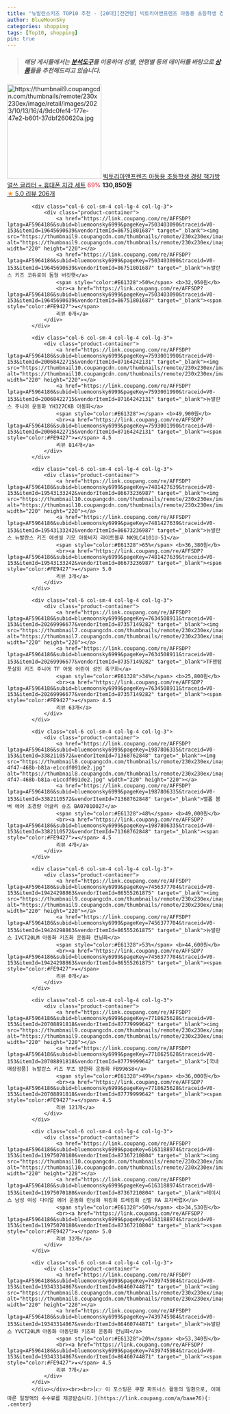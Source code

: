 ```yaml
---
title: "뉴발란스키즈 TOP10 추천 - [20대][전연령] 빅토리아앤프렌즈 아동용 초등학생 경량 책가방 얼쓰 글리터 + 휴대폰 지갑 세트"
author: BlueMoonSky
categories: shopping
tags: [Top10, shopping]
pin: true
---
```


> ##### 해당 게시물에서는 [**분석도구**](https://itemscout.io/)를 이용하여 **성별**, **연령별** 등의 데이터를 바탕으로 [**상품**](https://link.coupang.com/a/baae76)들을 추천해드리고 있습니다.
<div class="container"><div class="row">
            <div class="col-6 col-sm-4 col-lg-4 col-lg-3">
                <div class="product-container">
                    <a href="https://link.coupang.com/re/AFFSDP?lptag=AF5964186&subid=bluemoonsky6999&pageKey=6983832884&traceid=V0-153&itemId=19922289085&vendorItemId=87440699451" target="_blank"><img src="https://thumbnail9.coupangcdn.com/thumbnails/remote/230x230ex/image/retail/images/2023/10/13/16/4/9dc0fef4-177e-47e2-b601-37dbf260620a.jpg" alt="https://thumbnail9.coupangcdn.com/thumbnails/remote/230x230ex/image/retail/images/2023/10/13/16/4/9dc0fef4-177e-47e2-b601-37dbf260620a.jpg" width="220" height="220"></a>
                    <a href="https://link.coupang.com/re/AFFSDP?lptag=AF5964186&subid=bluemoonsky6999&pageKey=6983832884&traceid=V0-153&itemId=19922289085&vendorItemId=87440699451" target="_blank">빅토리아앤프렌즈 아동용 초등학생 경량 책가방 얼쓰 글리터 + 휴대폰 지갑 세트</a>
                    <span style="color:#E61328">69%</span> <b>130,850원</b>
                    <br><a href="https://link.coupang.com/re/AFFSDP?lptag=AF5964186&subid=bluemoonsky6999&pageKey=6983832884&traceid=V0-153&itemId=19922289085&vendorItemId=87440699451" target="_blank"><span style="color:#FE9427">★</span> 5.0
                    리뷰 206개</a>
                </div>
            </div>
            
            <div class="col-6 col-sm-4 col-lg-4 col-lg-3">
                <div class="product-container">
                    <a href="https://link.coupang.com/re/AFFSDP?lptag=AF5964186&subid=bluemoonsky6999&pageKey=7503403090&traceid=V0-153&itemId=19645690639&vendorItemId=86751801687" target="_blank"><img src="https://thumbnail9.coupangcdn.com/thumbnails/remote/230x230ex/image/rs_quotation_api/c0apsae8/dd344d0bba12485fbe6cabf227f66471.jpg" alt="https://thumbnail9.coupangcdn.com/thumbnails/remote/230x230ex/image/rs_quotation_api/c0apsae8/dd344d0bba12485fbe6cabf227f66471.jpg" width="220" height="220"></a>
                    <a href="https://link.coupang.com/re/AFFSDP?lptag=AF5964186&subid=bluemoonsky6999&pageKey=7503403090&traceid=V0-153&itemId=19645690639&vendorItemId=86751801687" target="_blank">뉴발란스 키즈 코듀로이 돔형 버킷햇</a>
                    <span style="color:#E61328">50%</span> <b>32,950원</b>
                    <br><a href="https://link.coupang.com/re/AFFSDP?lptag=AF5964186&subid=bluemoonsky6999&pageKey=7503403090&traceid=V0-153&itemId=19645690639&vendorItemId=86751801687" target="_blank"><span style="color:#FE9427">★</span> 
                    리뷰 0개</a>
                </div>
            </div>
            
            <div class="col-6 col-sm-4 col-lg-4 col-lg-3">
                <div class="product-container">
                    <a href="https://link.coupang.com/re/AFFSDP?lptag=AF5964186&subid=bluemoonsky6999&pageKey=7593001990&traceid=V0-153&itemId=20068422715&vendorItemId=87164242131" target="_blank"><img src="https://thumbnail10.coupangcdn.com/thumbnails/remote/230x230ex/image/vendor_inventory/c83e/b140e2ad921ca5475e43006d1d223a1b80ad21dea1b8e723e9f357cc9103.jpg" alt="https://thumbnail10.coupangcdn.com/thumbnails/remote/230x230ex/image/vendor_inventory/c83e/b140e2ad921ca5475e43006d1d223a1b80ad21dea1b8e723e9f357cc9103.jpg" width="220" height="220"></a>
                    <a href="https://link.coupang.com/re/AFFSDP?lptag=AF5964186&subid=bluemoonsky6999&pageKey=7593001990&traceid=V0-153&itemId=20068422715&vendorItemId=87164242131" target="_blank">뉴발란스 주니어 운동화 YH327CKB 아동화</a>
                    <span style="color:#E61328"></span> <b>49,900원</b>
                    <br><a href="https://link.coupang.com/re/AFFSDP?lptag=AF5964186&subid=bluemoonsky6999&pageKey=7593001990&traceid=V0-153&itemId=20068422715&vendorItemId=87164242131" target="_blank"><span style="color:#FE9427">★</span> 4.5
                    리뷰 814개</a>
                </div>
            </div>
            
            <div class="col-6 col-sm-4 col-lg-4 col-lg-3">
                <div class="product-container">
                    <a href="https://link.coupang.com/re/AFFSDP?lptag=AF5964186&subid=bluemoonsky6999&pageKey=7481427639&traceid=V0-153&itemId=19543133242&vendorItemId=86673236987" target="_blank"><img src="https://thumbnail10.coupangcdn.com/thumbnails/remote/230x230ex/image/vendor_inventory/3ca6/52f60807d0bbcce20ad0cfc49bfcdb7b7ae51a75db39e8261cc176d13df6.jpg" alt="https://thumbnail10.coupangcdn.com/thumbnails/remote/230x230ex/image/vendor_inventory/3ca6/52f60807d0bbcce20ad0cfc49bfcdb7b7ae51a75db39e8261cc176d13df6.jpg" width="220" height="220"></a>
                    <a href="https://link.coupang.com/re/AFFSDP?lptag=AF5964186&subid=bluemoonsky6999&pageKey=7481427639&traceid=V0-153&itemId=19543133242&vendorItemId=86673236987" target="_blank">뉴발란스 뉴발란스 키즈 에센셜 기모 아동바지 라이트블루 NK9LC4101U-51</a>
                    <span style="color:#E61328">65%</span> <b>36,380원</b>
                    <br><a href="https://link.coupang.com/re/AFFSDP?lptag=AF5964186&subid=bluemoonsky6999&pageKey=7481427639&traceid=V0-153&itemId=19543133242&vendorItemId=86673236987" target="_blank"><span style="color:#FE9427">★</span> 5.0
                    리뷰 3개</a>
                </div>
            </div>
            
            <div class="col-6 col-sm-4 col-lg-4 col-lg-3">
                <div class="product-container">
                    <a href="https://link.coupang.com/re/AFFSDP?lptag=AF5964186&subid=bluemoonsky6999&pageKey=7634508911&traceid=V0-153&itemId=20269996677&vendorItemId=87357149282" target="_blank"><img src="https://thumbnail7.coupangcdn.com/thumbnails/remote/230x230ex/image/vendor_inventory/853a/3936e2e33680ffd93d83f5eca59a0aaabdfa9b2e9b7aac7cdd6854263f0f.jpg" alt="https://thumbnail7.coupangcdn.com/thumbnails/remote/230x230ex/image/vendor_inventory/853a/3936e2e33680ffd93d83f5eca59a0aaabdfa9b2e9b7aac7cdd6854263f0f.jpg" width="220" height="220"></a>
                    <a href="https://link.coupang.com/re/AFFSDP?lptag=AF5964186&subid=bluemoonsky6999&pageKey=7634508911&traceid=V0-153&itemId=20269996677&vendorItemId=87357149282" target="_blank">TF팬텀 풋살화 키즈 주니어 TF 아동 어린이 성인 축구화</a>
                    <span style="color:#E61328">34%</span> <b>25,800원</b>
                    <br><a href="https://link.coupang.com/re/AFFSDP?lptag=AF5964186&subid=bluemoonsky6999&pageKey=7634508911&traceid=V0-153&itemId=20269996677&vendorItemId=87357149282" target="_blank"><span style="color:#FE9427">★</span> 4.5
                    리뷰 63개</a>
                </div>
            </div>
            
            <div class="col-6 col-sm-4 col-lg-4 col-lg-3">
                <div class="product-container">
                    <a href="https://link.coupang.com/re/AFFSDP?lptag=AF5964186&subid=bluemoonsky6999&pageKey=1987806335&traceid=V0-153&itemId=3382110572&vendorItemId=71368762848" target="_blank"><img src="https://thumbnail8.coupangcdn.com/thumbnails/remote/230x230ex/image/retail/images/2020/08/21/20/7/a36a5162-4f47-468b-b81a-e1ccdf091de2.jpg" alt="https://thumbnail8.coupangcdn.com/thumbnails/remote/230x230ex/image/retail/images/2020/08/21/20/7/a36a5162-4f47-468b-b81a-e1ccdf091de2.jpg" width="220" height="220"></a>
                    <a href="https://link.coupang.com/re/AFFSDP?lptag=AF5964186&subid=bluemoonsky6999&pageKey=1987806335&traceid=V0-153&itemId=3382110572&vendorItemId=71368762848" target="_blank">밸롭 봄버 에어 초경량 어글리 슈즈 BA07010027</a>
                    <span style="color:#E61328">48%</span> <b>49,000원</b>
                    <br><a href="https://link.coupang.com/re/AFFSDP?lptag=AF5964186&subid=bluemoonsky6999&pageKey=1987806335&traceid=V0-153&itemId=3382110572&vendorItemId=71368762848" target="_blank"><span style="color:#FE9427">★</span> 4.5
                    리뷰 4개</a>
                </div>
            </div>
            
            <div class="col-6 col-sm-4 col-lg-4 col-lg-3">
                <div class="product-container">
                    <a href="https://link.coupang.com/re/AFFSDP?lptag=AF5964186&subid=bluemoonsky6999&pageKey=7456377704&traceid=V0-153&itemId=19424298863&vendorItemId=86555261875" target="_blank"><img src="https://thumbnail9.coupangcdn.com/thumbnails/remote/230x230ex/image/vendor_inventory/3e62/976c8f69b29e42c6b4ec1d8b6eb1bc3a5932b4f45153486943dfb42004b6.jpg" alt="https://thumbnail9.coupangcdn.com/thumbnails/remote/230x230ex/image/vendor_inventory/3e62/976c8f69b29e42c6b4ec1d8b6eb1bc3a5932b4f45153486943dfb42004b6.jpg" width="220" height="220"></a>
                    <a href="https://link.coupang.com/re/AFFSDP?lptag=AF5964186&subid=bluemoonsky6999&pageKey=7456377704&traceid=V0-153&itemId=19424298863&vendorItemId=86555261875" target="_blank">뉴발란스 IVCT20LM 아동화 키즈화 운동화 런닝화</a>
                    <span style="color:#E61328">53%</span> <b>44,600원</b>
                    <br><a href="https://link.coupang.com/re/AFFSDP?lptag=AF5964186&subid=bluemoonsky6999&pageKey=7456377704&traceid=V0-153&itemId=19424298863&vendorItemId=86555261875" target="_blank"><span style="color:#FE9427">★</span> 
                    리뷰 0개</a>
                </div>
            </div>
            
            <div class="col-6 col-sm-4 col-lg-4 col-lg-3">
                <div class="product-container">
                    <a href="https://link.coupang.com/re/AFFSDP?lptag=AF5964186&subid=bluemoonsky6999&pageKey=7718625628&traceid=V0-153&itemId=20708891818&vendorItemId=87779999642" target="_blank"><img src="https://thumbnail9.coupangcdn.com/thumbnails/remote/230x230ex/image/vendor_inventory/c54b/be0f66a330a64307966e9b623ca3daa2e1a530a6dd197a67444bf7a0947e.jpg" alt="https://thumbnail9.coupangcdn.com/thumbnails/remote/230x230ex/image/vendor_inventory/c54b/be0f66a330a64307966e9b623ca3daa2e1a530a6dd197a67444bf7a0947e.jpg" width="220" height="220"></a>
                    <a href="https://link.coupang.com/re/AFFSDP?lptag=AF5964186&subid=bluemoonsky6999&pageKey=7718625628&traceid=V0-153&itemId=20708891818&vendorItemId=87779999642" target="_blank">[국내매장정품] 뉴발란스 키즈 부츠 방한화 운동화 FB996S8</a>
                    <span style="color:#E61328">49%</span> <b>36,000원</b>
                    <br><a href="https://link.coupang.com/re/AFFSDP?lptag=AF5964186&subid=bluemoonsky6999&pageKey=7718625628&traceid=V0-153&itemId=20708891818&vendorItemId=87779999642" target="_blank"><span style="color:#FE9427">★</span> 4.5
                    리뷰 121개</a>
                </div>
            </div>
            
            <div class="col-6 col-sm-4 col-lg-4 col-lg-3">
                <div class="product-container">
                    <a href="https://link.coupang.com/re/AFFSDP?lptag=AF5964186&subid=bluemoonsky6999&pageKey=6163188974&traceid=V0-153&itemId=11975070180&vendorItemId=87367210804" target="_blank"><img src="https://thumbnail10.coupangcdn.com/thumbnails/remote/230x230ex/image/vendor_inventory/94cf/75c77d8671b207f77022dcf27bf4715394f509b80bcc69a4dbdf4c46eea0.jpg" alt="https://thumbnail10.coupangcdn.com/thumbnails/remote/230x230ex/image/vendor_inventory/94cf/75c77d8671b207f77022dcf27bf4715394f509b80bcc69a4dbdf4c46eea0.jpg" width="220" height="220"></a>
                    <a href="https://link.coupang.com/re/AFFSDP?lptag=AF5964186&subid=bluemoonsky6999&pageKey=6163188974&traceid=V0-153&itemId=11975070180&vendorItemId=87367210804" target="_blank">레이시스 남성 여성 다이얼 에어 운동화 런닝화 워킹화 트레킹화 신발 RA 프지바럽X</a>
                    <span style="color:#E61328">50%</span> <b>34,530원</b>
                    <br><a href="https://link.coupang.com/re/AFFSDP?lptag=AF5964186&subid=bluemoonsky6999&pageKey=6163188974&traceid=V0-153&itemId=11975070180&vendorItemId=87367210804" target="_blank"><span style="color:#FE9427">★</span> 5.0
                    리뷰 32개</a>
                </div>
            </div>
            
            <div class="col-6 col-sm-4 col-lg-4 col-lg-3">
                <div class="product-container">
                    <a href="https://link.coupang.com/re/AFFSDP?lptag=AF5964186&subid=bluemoonsky6999&pageKey=7439745984&traceid=V0-153&itemId=19343314867&vendorItemId=86460744871" target="_blank"><img src="https://thumbnail8.coupangcdn.com/thumbnails/remote/230x230ex/image/vendor_inventory/d932/990fa6c94237d429b9e0fac22feb771f31804c96c3f3a6e255d3a029a612.jpg" alt="https://thumbnail8.coupangcdn.com/thumbnails/remote/230x230ex/image/vendor_inventory/d932/990fa6c94237d429b9e0fac22feb771f31804c96c3f3a6e255d3a029a612.jpg" width="220" height="220"></a>
                    <a href="https://link.coupang.com/re/AFFSDP?lptag=AF5964186&subid=bluemoonsky6999&pageKey=7439745984&traceid=V0-153&itemId=19343314867&vendorItemId=86460744871" target="_blank">뉴발란스 YVCT20LM 아동화 아동단화 키즈화 운동화 런닝화</a>
                    <span style="color:#E61328">20%</span> <b>53,340원</b>
                    <br><a href="https://link.coupang.com/re/AFFSDP?lptag=AF5964186&subid=bluemoonsky6999&pageKey=7439745984&traceid=V0-153&itemId=19343314867&vendorItemId=86460744871" target="_blank"><span style="color:#FE9427">★</span> 4.5
                    리뷰 7개</a>
                </div>
            </div>
            </div></div><br><br>[👉 이 포스팅은 쿠팡 파트너스 활동의 일환으로, 이에 따른 일정액의 수수료를 제공받습니다.](https://link.coupang.com/a/baae76){: .center}